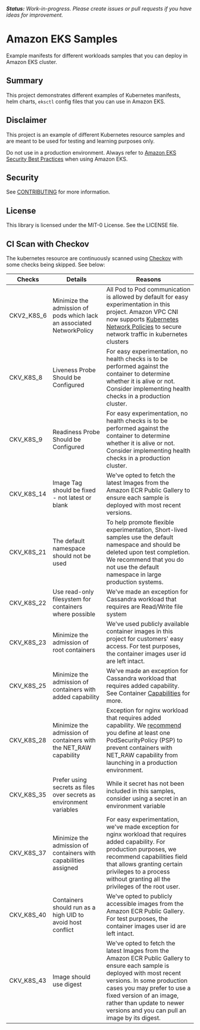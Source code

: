 ***Status:** Work-in-progress. Please create issues or pull requests if you have ideas for improvement.*

# **Amazon EKS Samples**
Example manifests for different workloads samples that you can deploy in Amazon EKS cluster.

## Summary
This project demonstrates different examples of Kubernetes manifests, helm charts, `eksctl` config files that you can use in Amazon EKS.

## Disclaimer
This project is an example of different Kubernetes resource samples and are meant to be used for testing and learning purposes only. 

Do not use in a production environment. Always refer to [Amazon EKS Security Best Practices](https://aws.github.io/aws-eks-best-practices/security/docs/) when using Amazon EKS.


## Security

See [CONTRIBUTING](CONTRIBUTING.md#security-issue-notifications) for more information.

## License

This library is licensed under the MIT-0 License. See the LICENSE file.

## CI Scan with Checkov

The kubernetes resource are continuously scanned using [Checkov](https://www.checkov.io/5.Policy%20Index/kubernetes.html) with some checks being skipped. See below:

|Checks	|Details	|Reasons	|
|---	|---	|---	|
|CKV2_K8S_6	|Minimize the admission of pods which lack an associated NetworkPolicy	|All Pod to Pod communication is allowed by default for easy experimentation in this project. Amazon VPC CNI now supports [Kubernetes Network Policies](https://aws.amazon.com/blogs/containers/amazon-vpc-cni-now-supports-kubernetes-network-policies/) to secure network traffic in kubernetes clusters	|
|CKV_K8S_8	|Liveness Probe Should be Configured	|For easy experimentation, no health checks is to be performed against the container to determine whether it is alive or not. Consider implementing health checks in a production cluster.	|
|CKV_K8S_9	|Readiness Probe Should be Configured	|For easy experimentation, no health checks is to be performed against the container to determine whether it is alive or not. Consider implementing health checks in a production cluster.	|
|CKV_K8S_14	|Image Tag should be fixed - not latest or blank	|We've opted to fetch the latest Images from the Amazon ECR Public Gallery to ensure each sample is deployed with most recent versions.	|
|CKV_K8S_21	|The default namespace should not be used	|To help promote flexible experimentation, Short-lived samples use the default namespace and should be deleted upon test completion. We recommend that you do not use the default namespace in large production systems.	|
|CKV_K8S_22	|Use read-only filesystem for containers where possible	|We've made an exception for Cassandra workload that requires are Read/Write file system	|
|CKV_K8S_23	|Minimize the admission of root containers	|We've used publicly available container images in this project for customers' easy access. For test purposes, the container images user id are left intact.  	|
|CKV_K8S_25	|Minimize the admission of containers with added capability	|We've made an exception for Cassandra workload that requires added capability. See Container [Capabilities](https://kubernetes.io/docs/tasks/configure-pod-container/security-context/) for more. 	|
|CKV_K8S_28	|Minimize the admission of containers with the NET_RAW capability	|Exception for nginx workload that requires added capability. We [recommend](https://kubernetes.io/docs/tasks/configure-pod-container/security-context/) you define at least one PodSecurityPolicy (PSP) to prevent containers with NET_RAW capability from launching in a production environment.	|
|CKV_K8S_35	|Prefer using secrets as files over secrets as environment variables	|While it secret has not been included in this samples, consider using a secret in an environment variable 	|
|CKV_K8S_37	|Minimize the admission of containers with capabilities assigned	|For easy experimentation, we've made exception for nginx workload that requires added capability. For production purposes, we recommend capabilities field that allows granting certain privileges to a process without granting all the privileges of the root user.  	|
|CKV_K8S_40	|Containers should run as a high UID to avoid host conflict	|We've opted to publicly accessible images from the Amazon ECR Public Gallery. For test purposes, the container images user id are left intact. 	|
|CKV_K8S_43	|Image should use digest	|We've opted to fetch the latest Images from the Amazon ECR Public Gallery to ensure each sample is deployed with most recent versions. In some production cases you may prefer to use a fixed version of an image, rather than update to newer versions and you can pull an image by its digest.	|




